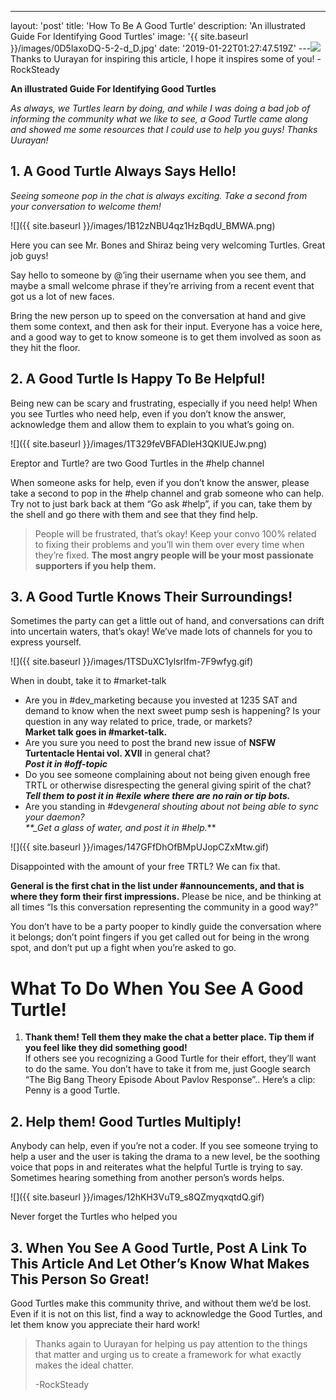 ---

layout: 'post'
title: 'How To Be A Good Turtle'
description: 'An illustrated Guide For Identifying Good Turtles'
image: '{{ site.baseurl }}/images/0D5laxoDQ-5-2-d_D.jpg'
date: '2019-01-22T01:27:47.519Z'
---![](https://miro.medium.com/max/2764/0*D5laxoDQ-5-2-d_D.jpg)Thanks to Uurayan for inspiring this article, I hope it inspires some of you! -RockSteady

**An illustrated Guide For Identifying Good Turtles**

_As always, we Turtles learn by doing, and while I was doing a bad job of informing the community what we like to see, a Good Turtle came along and showed me some resources that I could use to help you guys! Thanks Uurayan!_

## 1\. A Good Turtle Always Says Hello!

_Seeing someone pop in the chat is always exciting. Take a second from your conversation to welcome them!_

![]({{ site.baseurl }}/images/1B12zNBU4qz1HzBqdU_BMWA.png)

Here you can see Mr. Bones and Shiraz being very welcoming Turtles. Great job guys!

Say hello to someone by @’ing their username when you see them, and maybe a small welcome phrase if they’re arriving from a recent event that got us a lot of new faces.

Bring the new person up to speed on the conversation at hand and give them some context, and then ask for their input. Everyone has a voice here, and a good way to get to know someone is to get them involved as soon as they hit the floor.

## 2\. A Good Turtle Is Happy To Be Helpful!

Being new can be scary and frustrating, especially if you need help! When you see Turtles who need help, even if you don’t know the answer, acknowledge them and allow them to explain to you what’s going on.

![]({{ site.baseurl }}/images/1T329feVBFADIeH3QKlUEJw.png)

Ereptor and Turtle? are two Good Turtles in the #help channel

When someone asks for help, even if you don’t know the answer, please take a second to pop in the #help channel and grab someone who can help. Try not to just bark back at them “Go ask #help”, if you can, take them by the shell and go there with them and see that they find help.

> People will be frustrated, that’s okay! Keep your convo 100% related to fixing their problems and you’ll win them over every time when they’re fixed. **The most angry people will be your most passionate supporters if you help them.**

## 3\. A Good Turtle Knows Their Surroundings!

Sometimes the party can get a little out of hand, and conversations can drift into uncertain waters, that’s okay! We’ve made lots of channels for you to express yourself.

![]({{ site.baseurl }}/images/1TSDuXC1ylsrIfm-7F9wfyg.gif)

When in doubt, take it to #market-talk

- Are you in #dev_marketing because you invested at 1235 SAT and demand to know when the next sweet pump sesh is happening? Is your question in any way related to price, trade, or markets?  
  **Market talk goes in #market-talk.**
- Are you sure you need to post the brand new issue of **NSFW Turtentacle Hentai vol. XVII** in general chat?  
  **_Post it in #off-topic_**
- Do you see someone complaining about not being given enough free TRTL or otherwise disrespecting the general giving spirit of the chat?  
  **_Tell them to post it in #exile where there are no rain or tip bots._**
- Are you standing in #dev*general shouting about not being able to sync your daemon?  
  \*\*\_Get a glass of water, and post it in #help.*\*\*

![]({{ site.baseurl }}/images/147GFfDhOfBMpUJopCZxMtw.gif)

Disappointed with the amount of your free TRTL? We can fix that.

**General is the first chat in the list under #announcements, and that is where they form their first impressions.** Please be nice, and be thinking at all times “Is this conversation representing the community in a good way?”

You don’t have to be a party pooper to kindly guide the conversation where it belongs; don’t point fingers if you get called out for being in the wrong spot, and don’t put up a fight when you’re asked to go.

# What To Do When You See A Good Turtle!

1. **Thank them! Tell them they make the chat a better place. Tip them if you feel like they did something good!**  
   If others see you recognizing a Good Turtle for their effort, they’ll want to do the same. You don’t have to take it from me, just Google search “The Big Bang Theory Episode About Pavlov Response”.. Here’s a clip:
   Penny is a good Turtle.

## 2\. Help them! Good Turtles Multiply!

Anybody can help, even if you’re not a coder. If you see someone trying to help a user and the user is taking the drama to a new level, be the soothing voice that pops in and reiterates what the helpful Turtle is trying to say. Sometimes hearing something from another person’s words helps.

![]({{ site.baseurl }}/images/12hKH3VuT9_s8QZmyqxqtdQ.gif)

Never forget the Turtles who helped you

## 3\. When You See A Good Turtle, Post A Link To This Article And Let Other’s Know What Makes This Person So Great!

Good Turtles make this community thrive, and without them we’d be lost. Even if it is not on this list, find a way to acknowledge the Good Turtles, and let them know you appreciate their hard work!

> Thanks again to Uurayan for helping us pay attention to the things that matter and urging us to create a framework for what exactly makes the ideal chatter.
>
> \-RockSteady
